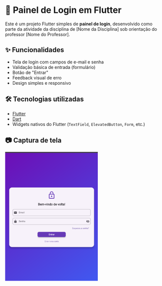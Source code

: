 # 📱 Painel de Login em Flutter

Este é um projeto Flutter simples de **painel de login**, desenvolvido como parte da atividade da disciplina de [Nome da Disciplina] sob orientação do professor [Nome do Professor].

## ✨ Funcionalidades

- Tela de login com campos de e-mail e senha
- Validação básica de entrada (formulário)
- Botão de "Entrar"
- Feedback visual de erro
- Design simples e responsivo

## 🛠 Tecnologias utilizadas

- [Flutter](https://flutter.dev/)
- [Dart](https://dart.dev/)
- Widgets nativos do Flutter (`TextField`, `ElevatedButton`, `Form`, etc.)

## 📷 Captura de tela

<img src="lib/image.png" width="300">
